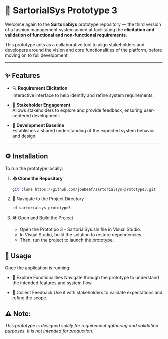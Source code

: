 # 👗 SartorialSys Prototype 3

Welcome again to the **SartorialSys** prototype repository — the third version of a fashion management system aimed at facilitating the **elicitation and validation of functional and non-functional requirements**.

This prototype acts as a collaborative tool to align stakeholders and developers around the vision and core functionalities of the platform, before moving on to full development.

---

## ✨ Features

- 🔍 **Requirement Elicitation**  
  Interactive interface to help identify and refine system requirements.

- 🤝 **Stakeholder Engagement**  
  Allows stakeholders to explore and provide feedback, ensuring user-centered development.

- 🧱 **Development Baseline**  
  Establishes a shared understanding of the expected system behavior and design.

---

## ⚙️ Installation

To run the prototype locally:

1. **📥 Clone the Repository**
   ```bash
   git clone https://github.com/joeDeef/sartorialsys-prototype3.git
2. 📂 Navigate to the Project Directory
    ```bash
    cd sartorialsys-prototype3
3. 🛠️ Open and Build the Project

    - Open the Prototipo 3 - SartorialSys.sln file in Visual Studio.
    - In Visual Studio, build the solution to restore dependencies.
    - Then, run the project to launch the prototype.

## 🧪 Usage
Once the application is running:

- 🧭 Explore Functionalities
Navigate through the prototype to understand the intended features and system flow.

- 💬 Collect Feedback
Use it with stakeholders to validate expectations and refine the scope.


## ⚠️ Note:
*This prototype is designed solely for requirement gathering and validation purposes. It is not intended for production.*
